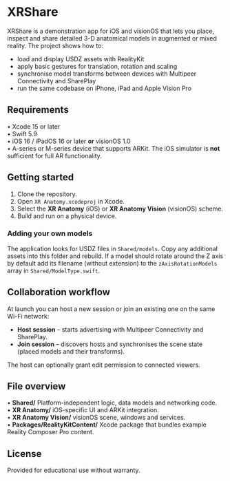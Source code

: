 # XRShare

XRShare is a demonstration app for iOS and visionOS that lets you place, inspect and share detailed 3-D anatomical models in augmented or mixed reality.  The project shows how to:

* load and display USDZ assets with RealityKit
* apply basic gestures for translation, rotation and scaling
* synchronise model transforms between devices with Multipeer Connectivity and SharePlay
* run the same codebase on iPhone, iPad and Apple Vision Pro


## Requirements

• Xcode 15 or later  
• Swift 5.9  
• iOS 16 / iPadOS 16 or later **or** visionOS 1.0  
• A-series or M-series device that supports ARKit.  The iOS simulator is **not** sufficient for full AR functionality.


## Getting started

1. Clone the repository.
2. Open `XR Anatomy.xcodeproj` in Xcode.
3. Select the **XR Anatomy** (iOS) or **XR Anatomy Vision** (visionOS) scheme.
4. Build and run on a physical device.


### Adding your own models

The application looks for USDZ files in `Shared/models`.  Copy any additional assets into this folder and rebuild.  If a model should rotate around the Z axis by default add its filename (without extension) to the `zAxisRotationModels` array in `Shared/ModelType.swift`.


## Collaboration workflow

At launch you can host a new session or join an existing one on the same Wi-Fi network:

* **Host session** – starts advertising with Multipeer Connectivity and SharePlay.
* **Join session** – discovers hosts and synchronises the scene state (placed models and their transforms).

The host can optionally grant edit permission to connected viewers.


## File overview

• **Shared/**   Platform-independent logic, data models and networking code.  
• **XR Anatomy/**   iOS-specific UI and ARKit integration.  
• **XR Anatomy Vision/**   visionOS scene, windows and services.  
• **Packages/RealityKitContent/**   Xcode package that bundles example Reality Composer Pro content.


## License

Provided for educational use without warranty.
